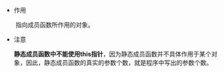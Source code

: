 * 作用

    ​		指向成员函数所作用的对象。

* 注意

    ​		**静态成员函数中不能使用this指针**，因为静态成员函数并不具体作用于某个对象，因此，静态成员函数的真实的参数个数，就是程序中写出的参数个数。